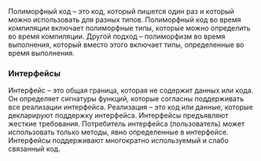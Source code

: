 Полиморфный код – это код, который пишется один раз и который можно использовать для разных типов. Полиморфный код во время компиляции включает полиморфные типы, которые можно определить во время компиляции. Другой подход – полиморфизм во время выполнения, который вместо этого включает типы, определенные во время выполнения.

### Интерфейсы

Интерфейс – это общая граница, которая не содержит данных или кода. Он определяет сигнатуры функций, которые согласны поддерживать все реализации интерфейса. Реализация – это код или данные, которые декларируют поддержку интерфейса. Интерфейсы предъявляют жесткие требования. Потребитель интерфейса (пользователь) может использовать только методы, явно определенные в интерфейсе. Интерфейсы поддерживают многократно используемый и слабо связанный код.